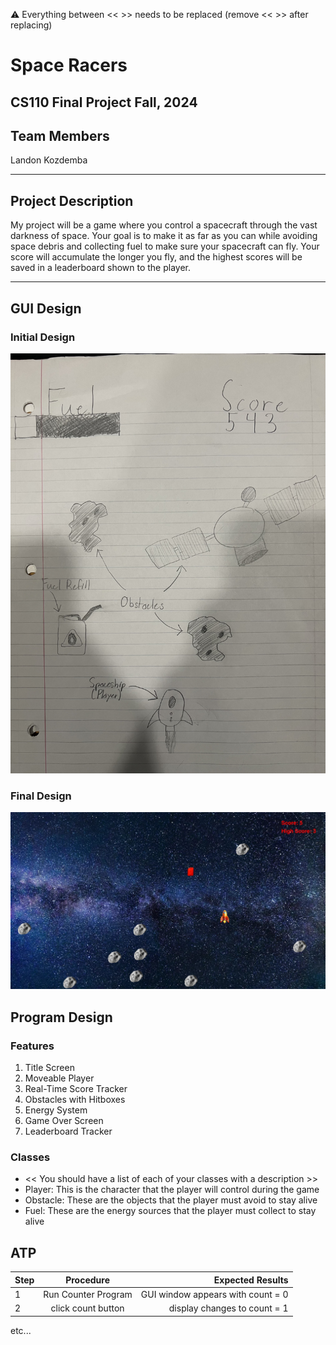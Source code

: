 
:warning: Everything between << >> needs to be replaced (remove << >> after replacing)

# Space Racers
## CS110 Final Project  Fall, 2024

## Team Members

Landon Kozdemba

***

## Project Description

My project will be a game where you control a spacecraft through the vast darkness of space.  Your goal is to make it as far as you can while avoiding space debris and collecting fuel to make sure your spacecraft can fly.  Your score will accumulate the longer you fly, and the highest scores will be saved in a leaderboard shown to the player.

***    

## GUI Design

### Initial Design

![initial gui](assets/gui.jpg)

### Final Design

![final gui](assets/finalgui.jpg)

## Program Design

### Features

1. Title Screen
2. Moveable Player
3. Real-Time Score Tracker
4. Obstacles with Hitboxes
5. Energy System
6. Game Over Screen
7. Leaderboard Tracker

### Classes

- << You should have a list of each of your classes with a description >>
- Player: This is the character that the player will control during the game
- Obstacle: These are the objects that the player must avoid to stay alive
- Fuel: These are the energy sources that the player must collect to stay alive

## ATP

| Step                 |Procedure             |Expected Results                   |
|----------------------|:--------------------:|----------------------------------:|
|  1                   | Run Counter Program  |GUI window appears with count = 0  |
|  2                   | click count button   | display changes to count = 1      |
etc...
